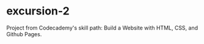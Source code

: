 # excursion-2

Project from Codecademy's skill path: Build a Website with HTML, CSS, and Github Pages.
